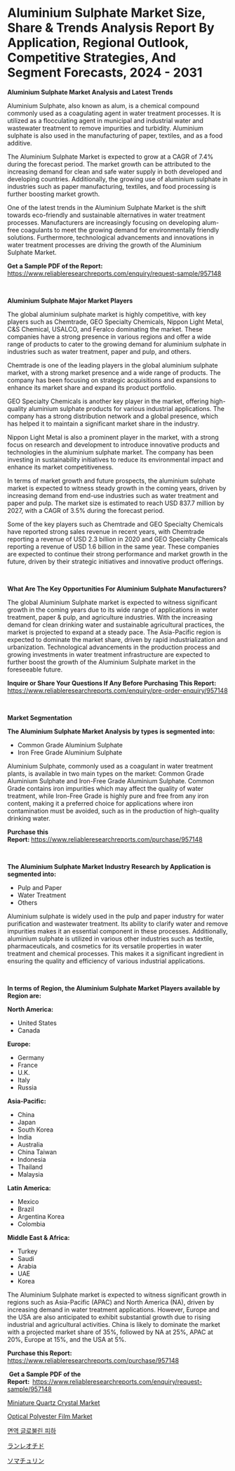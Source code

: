 <p><h1>Aluminium Sulphate Market Size, Share & Trends Analysis Report By Application, Regional Outlook, Competitive Strategies, And Segment Forecasts, 2024 - 2031</h1></p><p><strong>Aluminium Sulphate Market Analysis and Latest Trends</strong></p>
<p><p>Aluminium Sulphate, also known as alum, is a chemical compound commonly used as a coagulating agent in water treatment processes. It is utilized as a flocculating agent in municipal and industrial water and wastewater treatment to remove impurities and turbidity. Aluminium sulphate is also used in the manufacturing of paper, textiles, and as a food additive.</p><p>The Aluminium Sulphate Market is expected to grow at a CAGR of 7.4% during the forecast period. The market growth can be attributed to the increasing demand for clean and safe water supply in both developed and developing countries. Additionally, the growing use of aluminium sulphate in industries such as paper manufacturing, textiles, and food processing is further boosting market growth.</p><p>One of the latest trends in the Aluminium Sulphate Market is the shift towards eco-friendly and sustainable alternatives in water treatment processes. Manufacturers are increasingly focusing on developing alum-free coagulants to meet the growing demand for environmentally friendly solutions. Furthermore, technological advancements and innovations in water treatment processes are driving the growth of the Aluminium Sulphate Market.</p></p>
<p><strong>Get a Sample PDF of the Report:&nbsp;</strong> <a href="https://www.reliableresearchreports.com/enquiry/request-sample/957148">https://www.reliableresearchreports.com/enquiry/request-sample/957148</a></p>
<p>&nbsp;</p>
<p><strong>Aluminium Sulphate Major Market Players</strong></p>
<p><p>The global aluminium sulphate market is highly competitive, with key players such as Chemtrade, GEO Specialty Chemicals, Nippon Light Metal, C&S Chemical, USALCO, and Feralco dominating the market. These companies have a strong presence in various regions and offer a wide range of products to cater to the growing demand for aluminium sulphate in industries such as water treatment, paper and pulp, and others.</p><p>Chemtrade is one of the leading players in the global aluminium sulphate market, with a strong market presence and a wide range of products. The company has been focusing on strategic acquisitions and expansions to enhance its market share and expand its product portfolio.</p><p>GEO Specialty Chemicals is another key player in the market, offering high-quality aluminium sulphate products for various industrial applications. The company has a strong distribution network and a global presence, which has helped it to maintain a significant market share in the industry.</p><p>Nippon Light Metal is also a prominent player in the market, with a strong focus on research and development to introduce innovative products and technologies in the aluminium sulphate market. The company has been investing in sustainability initiatives to reduce its environmental impact and enhance its market competitiveness.</p><p>In terms of market growth and future prospects, the aluminium sulphate market is expected to witness steady growth in the coming years, driven by increasing demand from end-use industries such as water treatment and paper and pulp. The market size is estimated to reach USD 837.7 million by 2027, with a CAGR of 3.5% during the forecast period.</p><p>Some of the key players such as Chemtrade and GEO Specialty Chemicals have reported strong sales revenue in recent years, with Chemtrade reporting a revenue of USD 2.3 billion in 2020 and GEO Specialty Chemicals reporting a revenue of USD 1.6 billion in the same year. These companies are expected to continue their strong performance and market growth in the future, driven by their strategic initiatives and innovative product offerings.</p></p>
<p>&nbsp;</p>
<p><strong>What Are The Key Opportunities For Aluminium Sulphate Manufacturers?</strong></p>
<p><p>The global Aluminium Sulphate market is expected to witness significant growth in the coming years due to its wide range of applications in water treatment, paper & pulp, and agriculture industries. With the increasing demand for clean drinking water and sustainable agricultural practices, the market is projected to expand at a steady pace. The Asia-Pacific region is expected to dominate the market share, driven by rapid industrialization and urbanization. Technological advancements in the production process and growing investments in water treatment infrastructure are expected to further boost the growth of the Aluminium Sulphate market in the foreseeable future.</p></p>
<p><strong>Inquire or Share Your Questions If Any Before Purchasing This Report:</strong> <a href="https://www.reliableresearchreports.com/enquiry/pre-order-enquiry/957148">https://www.reliableresearchreports.com/enquiry/pre-order-enquiry/957148</a></p>
<p>&nbsp;</p>
<p><strong>Market Segmentation</strong></p>
<p><strong>The Aluminium Sulphate Market Analysis by types is segmented into:</strong></p>
<p><ul><li>Common Grade Aluminium Sulphate</li><li>Iron Free Grade Aluminium Sulphate</li></ul></p>
<p><p>Aluminium Sulphate, commonly used as a coagulant in water treatment plants, is available in two main types on the market: Common Grade Aluminium Sulphate and Iron-Free Grade Aluminium Sulphate. Common Grade contains iron impurities which may affect the quality of water treatment, while Iron-Free Grade is highly pure and free from any iron content, making it a preferred choice for applications where iron contamination must be avoided, such as in the production of high-quality drinking water.</p></p>
<p><strong>Purchase this Report:&nbsp;</strong><a href="https://www.reliableresearchreports.com/purchase/957148">https://www.reliableresearchreports.com/purchase/957148</a></p>
<p>&nbsp;</p>
<p><strong>The Aluminium Sulphate Market Industry Research by Application is segmented into:</strong></p>
<p><ul><li>Pulp and Paper</li><li>Water Treatment</li><li>Others</li></ul></p>
<p><p>Aluminium sulphate is widely used in the pulp and paper industry for water purification and wastewater treatment. Its ability to clarify water and remove impurities makes it an essential component in these processes. Additionally, aluminium sulphate is utilized in various other industries such as textile, pharmaceuticals, and cosmetics for its versatile properties in water treatment and chemical processes. This makes it a significant ingredient in ensuring the quality and efficiency of various industrial applications.</p></p>
<p>&nbsp;</p>
<p><strong>In terms of Region, the Aluminium Sulphate Market Players available by Region are:</strong></p>
<p>
    <p> <strong> North America: </strong>
        <ul>
            <li>United States</li>
            <li>Canada</li>
        </ul>
        </p> 
    <p> <strong> Europe: </strong>
        <ul>
            <li>Germany</li>
            <li>France</li>
            <li>U.K.</li>
            <li>Italy</li>
            <li>Russia</li>
        </ul>
        </p> 
    <p> <strong> Asia-Pacific: </strong>
        <ul>
            <li>China</li>
            <li>Japan</li>
            <li>South Korea</li>
            <li>India</li>
            <li>Australia</li>
            <li>China Taiwan</li>
            <li>Indonesia</li>
            <li>Thailand</li>
            <li>Malaysia</li>
        </ul>
        </p> 
    <p> <strong> Latin America: </strong>
        <ul>
            <li>Mexico</li>
            <li>Brazil</li>
            <li>Argentina Korea</li>
            <li>Colombia</li>
        </ul>
        </p> 
    <p> <strong> Middle East & Africa: </strong>
        <ul>
            <li>Turkey</li>
            <li>Saudi</li>
            <li>Arabia</li>
            <li>UAE</li>
            <li>Korea</li>
        </ul>
    </p>
    </p>
<p><p>The Aluminium Sulphate market is expected to witness significant growth in regions such as Asia-Pacific (APAC) and North America (NA), driven by increasing demand in water treatment applications. However, Europe and the USA are also anticipated to exhibit substantial growth due to rising industrial and agricultural activities. China is likely to dominate the market with a projected market share of 35%, followed by NA at 25%, APAC at 20%, Europe at 15%, and the USA at 5%.</p></p>
<p><strong>Purchase this Report: </strong><a href="https://www.reliableresearchreports.com/purchase/957148">https://www.reliableresearchreports.com/purchase/957148</a></p>
<p>&nbsp;<strong>Get a Sample PDF of the Report:&nbsp;&nbsp;</strong><a href="https://www.reliableresearchreports.com/enquiry/request-sample/957148">https://www.reliableresearchreports.com/enquiry/request-sample/957148</a></p>
<p><strong></strong></p>
<p><p><a href="https://issuu.com/reportprime-2/docs/miniature-quartz-crystal-market-size-2030.pptx">Miniature Quartz Crystal Market</a></p><p><a href="https://github.com/sonuprakash1/Market-Research-Report-List-1/blob/main/optical-polyester-film-market.md">Optical Polyester Film Market</a></p><p><a href="https://github.com/vsn7qpua81q/Market-Research-Report-List-1/blob/main/9611040193177.md">면역 글로불린 피하</a></p><p><a href="https://github.com/xnljig2898992/Market-Research-Report-List-1/blob/main/7643870193392.md">ランレオチド</a></p><p><a href="https://github.com/adcxff01450218/Market-Research-Report-List-1/blob/main/7953524193393.md">ソマチュリン</a></p></p>